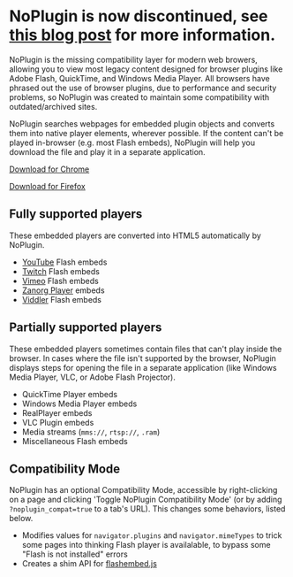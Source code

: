 # NoPlugin is now discontinued, see [this blog post](https://corbin.io/ending-development-of-noplugin/) for more information.

NoPlugin is the missing compatibility layer for modern web browers, allowing you to view most legacy content designed for browser plugins like Adobe Flash, QuickTime, and Windows Media Player. All browsers have phrased out the use of browser plugins, due to performance and security problems, so NoPlugin was created to maintain some compatibility with outdated/archived sites.

NoPlugin searches webpages for embedded plugin objects and converts them into native player elements, wherever possible. If the content can't be played in-browser (e.g. most Flash embeds), NoPlugin will help you download the file and play it in a separate application.

[Download for Chrome](https://chrome.google.com/webstore/detail/noplugin-previously-quick/llpahfhchhlfdigfpeimeagojnkgeice)

[Download for Firefox](https://addons.mozilla.org/en-US/firefox/addon/noplugin/)

## Fully supported players

These embedded players are converted into HTML5 automatically by NoPlugin.

- [YouTube](https://youtube.com) Flash embeds
- [Twitch](https://twitch.tv) Flash embeds
- [Vimeo](https://vimeo.com) Flash embeds
- [Zanorg Player](https://radio.zanorg.com/zplayer_eng.htm) embeds
- [Viddler](viddler.com) Flash embeds

## Partially supported players

These embedded players sometimes contain files that can't play inside the browser. In cases where the file isn't supported by the browser, NoPlugin displays steps for opening the file in a separate application (like Windows Media Player, VLC, or Adobe Flash Projector).

- QuickTime Player embeds
- Windows Media Player embeds
- RealPlayer embeds
- VLC Plugin embeds
- Media streams (`mms://`, `rtsp://`, `.ram`)
- Miscellaneous Flash embeds

## Compatibility Mode

NoPlugin has an optional Compatibility Mode, accessible by right-clicking on a page and clicking 'Toggle NoPlugin Compatibility Mode' (or by adding `?noplugin_compat=true` to a tab's URL). This changes some behaviors, listed below.

- Modifies values for `navigator.plugins` and `navigator.mimeTypes` to trick some pages into thinking Flash player is availalable, to bypass some "Flash is not installed" errors
- Creates a shim API for [flashembed.js](https://github.com/jquerytools/jquerytools/blob/master/src/toolbox/toolbox.flashembed.js)
